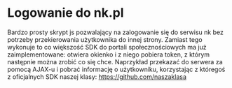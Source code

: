 Logowanie do nk.pl
===========

Bardzo prosty skrypt js pozwalający na zalogowanie się do serwisu nk bez potrzeby przekierowania użytkownika do innej strony. Zamiast tego wykonuje to co większość SDK do portali społecznościowych ma już zaimplementowane: otwiera okienko i z niego pobiera token, z którym następnie można zrobić co się chce. Naprzykład przekazać do serwera za pomocą AJAX-u i pobrać informację o użytkowniku, korzystając z któregoś z oficjalnych SDK naszej klasy: https://github.com/naszaklasa
